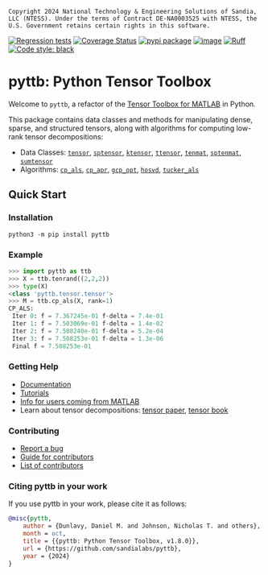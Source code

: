 ```
Copyright 2024 National Technology & Engineering Solutions of Sandia,
LLC (NTESS). Under the terms of Contract DE-NA0003525 with NTESS, the
U.S. Government retains certain rights in this software.
```
[![Regression tests](https://github.com/sandialabs/pyttb/actions/workflows/regression-tests.yml/badge.svg)](https://github.com/sandialabs/pyttb/actions/workflows/regression-tests.yml)
[![Coverage Status](https://coveralls.io/repos/github/sandialabs/pyttb/badge.svg?branch=main)](https://coveralls.io/github/sandialabs/pyttb?branch=main)
[![pypi package](https://img.shields.io/pypi/v/pyttb?label=pypi%20package)](https://pypi.org/project/pyttb/)
[![image](https://img.shields.io/pypi/pyversions/pyttb.svg)](https://pypi.python.org/pypi/pyttb)
[![Ruff](https://img.shields.io/endpoint?url=https://raw.githubusercontent.com/astral-sh/ruff/main/assets/badge/v2.json)](https://github.com/astral-sh/ruff)
[![Code style: black](https://img.shields.io/badge/code%20style-black-000000.svg)](https://github.com/psf/black)

# pyttb: Python Tensor Toolbox

Welcome to `pyttb`, a refactor of the 
[Tensor Toolbox for MATLAB](https://www.tensortoolbox.org) in Python.

This package contains data classes and methods for manipulating dense, 
sparse, and structured tensors, along with algorithms for computing 
low-rank tensor decompositions:

- Data Classes: 
[`tensor`](https://pyttb.readthedocs.io/en/stable/tensor.html "dense tensors"), 
[`sptensor`](https://pyttb.readthedocs.io/en/stable/sptensor.html "sparse tensors"), 
[`ktensor`](https://pyttb.readthedocs.io/en/stable/ktensor.html "Kruskal tensors"), 
[`ttensor`](https://pyttb.readthedocs.io/en/stable/ttensor.html "Tucker tensors"), 
[`tenmat`](https://pyttb.readthedocs.io/en/stable/tenmat.html "matricized dense tensors"), 
[`sptenmat`](https://pyttb.readthedocs.io/en/stable/sptenmat.html "matricized sparse tensors"), 
[`sumtensor`](https://pyttb.readthedocs.io/en/stable/sumtensor.html "implicit sum of tensors")
- Algorithms:
[`cp_als`](https://pyttb.readthedocs.io/en/stable/cpals.html "CP decomposition via Alternating Least Squares"),
[`cp_apr`](https://pyttb.readthedocs.io/en/stable/cpapr.html "CP decomposition via Alternating Poisson Regression"), 
[`gcp_opt`](https://pyttb.readthedocs.io/en/stable/gcpopt.html "Generalized CP decomposition"), 
[`hosvd`](https://pyttb.readthedocs.io/en/stable/hosvd.html "Tucker decomposition via Higher Order Singular Value Decomposition"),
[`tucker_als`](https://pyttb.readthedocs.io/en/stable/tuckerals.html "Tucker decompostion via Alternating Least Squares")

## Quick Start

### Installation
```commandline
python3 -m pip install pyttb
```

### Example
```python
>>> import pyttb as ttb
>>> X = ttb.tenrand((2,2,2))
>>> type(X)
<class 'pyttb.tensor.tensor'>
>>> M = ttb.cp_als(X, rank=1)
CP_ALS:
 Iter 0: f = 7.367245e-01 f-delta = 7.4e-01
 Iter 1: f = 7.503069e-01 f-delta = 1.4e-02
 Iter 2: f = 7.508240e-01 f-delta = 5.2e-04
 Iter 3: f = 7.508253e-01 f-delta = 1.3e-06
 Final f = 7.508253e-01
 ```

### Getting Help
- [Documentation](https://pyttb.readthedocs.io)
- [Tutorials](https://pyttb.readthedocs.io/en/stable/tutorials.html)
- [Info for users coming from MATLAB](https://pyttb.readthedocs.io/en/stable/for_matlab_users.html)
- Learn about tensor decompositions: 
[tensor paper](https://epubs.siam.org/doi/10.1137/07070111X "Tensor Decompositions and Applications by Tamara G. Kolda, Brett W. Bader"), 
[tensor book](https://www.mathsci.ai/post/tensor-textbook/ "Tensor Decompositions for Data Science by Grey Balard and Tamara G. Kolda") 

### Contributing
- [Report a bug](https://github.com/sandialabs/pyttb/issues/new)
- [Guide for contributors](CONTRIBUTING.md)
- [List of contributors](CONTRIBUTORS.md)

### Citing pyttb in your work 
If you use pyttb in your work, please cite it as follows:
```bibtex
@misc{pyttb,
	author = {Dunlavy, Daniel M. and Johnson, Nicholas T. and others},
	month = oct,
	title = {{pyttb: Python Tensor Toolbox, v1.8.0}},
	url = {https://github.com/sandialabs/pyttb},
	year = {2024}
}
```